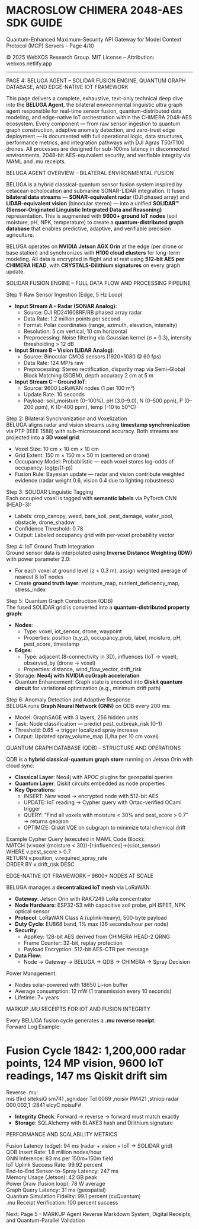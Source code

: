 # MACROSLOW CHIMERA 2048-AES SDK GUIDE  
Quantum-Enhanced Maximum-Security API Gateway for Model Context Protocol (MCP) Servers – Page 4/10  

© 2025 WebXOS Research Group. MIT License – Attribution: webxos.netlify.app  

---  

PAGE 4: BELUGA AGENT – SOLIDAR FUSION ENGINE, QUANTUM GRAPH DATABASE, AND EDGE-NATIVE IOT FRAMEWORK  

This page delivers a complete, exhaustive, text-only technical deep dive into the **BELUGA Agent**, the bilateral environmental linguistic ultra graph agent responsible for real-time sensor fusion, quantum-distributed data modeling, and edge-native IoT orchestration within the CHIMERA 2048-AES ecosystem. Every component — from raw sensor ingestion to quantum graph construction, adaptive anomaly detection, and zero-trust edge deployment — is documented with full operational logic, data structures, performance metrics, and integration pathways with DJI Agras T50/T100 drones. All processes are designed for sub-100ms latency in disconnected environments, 2048-bit AES-equivalent security, and verifiable integrity via MAML and .mu receipts.  

BELUGA AGENT OVERVIEW – BILATERAL ENVIRONMENTAL FUSION  

BELUGA is a hybrid classical-quantum sensor fusion system inspired by cetacean echolocation and submarine SONAR-LIDAR integration. It fuses **bilateral data streams** — **SONAR-equivalent radar** (DJI phased array) and **LIDAR-equivalent vision** (binocular stereo) — into a unified **SOLIDAR™ (Sensor-Originated Linguistic Integrated Data and Reasoning)** representation. This is augmented with **9600+ ground IoT nodes** (soil moisture, pH, NPK, temperature) to create a **quantum-distributed graph database** that enables predictive, adaptive, and verifiable precision agriculture.  

BELUGA operates on **NVIDIA Jetson AGX Orin** at the edge (per drone or base station) and synchronizes with **H100 cloud clusters** for long-term modeling. All data is encrypted in flight and at rest using **512-bit AES per CHIMERA HEAD**, with **CRYSTALS-Dilithium signatures** on every graph update.  

SOLIDAR FUSION ENGINE – FULL DATA FLOW AND PROCESSING PIPELINE  

Step 1: Raw Sensor Ingestion (Edge, 5 Hz Loop)  
- **Input Stream A – Radar (SONAR Analog)**:  
  - Source: DJI RD241608RF/RB phased array radar  
  - Data Rate: 1.2 million points per second  
  - Format: Polar coordinates (range, azimuth, elevation, intensity)  
  - Resolution: 5 cm vertical, 10 cm horizontal  
  - Preprocessing: Noise filtering via Gaussian kernel (σ = 0.3), intensity thresholding > 12 dB  
- **Input Stream B – Vision (LIDAR Analog)**:  
  - Source: Binocular CMOS sensors (1920×1080 @ 60 fps)  
  - Data Rate: 124 MP/s raw  
  - Preprocessing: Stereo rectification, disparity map via Semi-Global Block Matching (SGBM), depth accuracy 2 cm at 5 m  
- **Input Stream C – Ground IoT**:  
  - Source: 9600 LoRaWAN nodes (1 per 100 m²)  
  - Update Rate: 10 seconds  
  - Payload: soil_moisture (0–100%), pH (3.0–9.0), N (0–500 ppm), P (0–200 ppm), K (0–400 ppm), temp (-10 to 50°C)  

Step 2: Bilateral Synchronization and Voxelization  
BELUGA aligns radar and vision streams using **timestamp synchronization** via PTP (IEEE 1588) with sub-microsecond accuracy. Both streams are projected into a **3D voxel grid**:  
- Voxel Size: 10 cm × 10 cm × 10 cm  
- Grid Extent: 150 m × 150 m × 50 m (centered on drone)  
- Occupancy Model: Probabilistic — each voxel stores log-odds of occupancy: log(p/(1-p))  
- Fusion Rule: Bayesian update — radar and vision contribute weighted evidence (radar weight 0.6, vision 0.4 due to lighting robustness)  

Step 3: SOLIDAR Linguistic Tagging  
Each occupied voxel is tagged with **semantic labels** via PyTorch CNN (HEAD-3):  
- Labels: crop_canopy, weed, bare_soil, pest_damage, water_pool, obstacle, drone_shadow  
- Confidence Threshold: 0.78  
- Output: Labeled occupancy grid with per-voxel probability vector  

Step 4: IoT Ground Truth Integration  
Ground sensor data is interpolated using **Inverse Distance Weighting (IDW)** with power parameter 2.0:  
- For each voxel at ground level (z < 0.3 m), assign weighted average of nearest 8 IoT nodes  
- Create **ground truth layer**: moisture_map, nutrient_deficiency_map, stress_index  

Step 5: Quantum Graph Construction (QDB)  
The fused SOLIDAR grid is converted into a **quantum-distributed property graph**:  
- **Nodes**:  
  - Type: voxel, iot_sensor, drone, waypoint  
  - Properties: position (x,y,z), occupancy_prob, label, moisture, pH, pest_score, timestamp  
- **Edges**:  
  - Type: adjacent (8-connectivity in 3D), influences (IoT → voxel), observed_by (drone → voxel)  
  - Properties: distance, wind_flow_vector, drift_risk  
- Storage: **Neo4j with NVIDIA cuGraph acceleration**  
- Quantum Enhancement: Graph state is encoded into **Qiskit quantum circuit** for variational optimization (e.g., minimum drift path)  

Step 6: Anomaly Detection and Adaptive Response  
BELUGA runs **Graph Neural Network (GNN)** on QDB every 200 ms:  
- Model: GraphSAGE with 3 layers, 256 hidden units  
- Task: Node classification — predict pest_outbreak_risk (0–1)  
- Threshold: 0.65 → trigger localized spray increase  
- Output: Updated spray_volume_map (L/ha per 10 cm voxel)  

QUANTUM GRAPH DATABASE (QDB) – STRUCTURE AND OPERATIONS  

QDB is a **hybrid classical-quantum graph store** running on Jetson Orin with cloud sync:  
- **Classical Layer**: Neo4j with APOC plugins for geospatial queries  
- **Quantum Layer**: Qiskit circuits embedded as node properties  
- **Key Operations**:  
  - INSERT: New voxel → encrypted node with 512-bit AES  
  - UPDATE: IoT reading → Cypher query with Ortac-verified OCaml trigger  
  - QUERY: "Find all voxels with moisture < 30% and pest_score > 0.7" → returns geojson  
  - OPTIMIZE: Qiskit VQE on subgraph to minimize total chemical drift  

Example Cypher Query (executed in MAML Code Block):  
MATCH (v:voxel {moisture < 30})-[r:influences]->(s:iot_sensor)  
WHERE v.pest_score > 0.7  
RETURN v.position, v.required_spray_rate  
ORDER BY v.drift_risk DESC  

EDGE-NATIVE IOT FRAMEWORK – 9600+ NODES AT SCALE  

BELUGA manages a **decentralized IoT mesh** via LoRaWAN:  
- **Gateway**: Jetson Orin with RAK7249 LoRa concentrator  
- **Node Hardware**: ESP32-S3 with capacitive soil probe, pH ISFET, NPK optical sensor  
- **Protocol**: LoRaWAN Class A (uplink-heavy), 500-byte payload  
- **Duty Cycle**: EU868 band, 1% max (36 seconds/hour per node)  
- **Security**:  
  - AppKey: 128-bit AES derived from CHIMERA HEAD-2 QRNG  
  - Frame Counter: 32-bit, replay protection  
  - Payload Encryption: 512-bit AES-CTR per message  
- **Data Flow**:  
  - Node → Gateway → BELUGA → QDB → CHIMERA → Spray Decision  

Power Management:  
- Nodes solar-powered with 18650 Li-ion buffer  
- Average consumption: 12 mW (1 transmission every 10 seconds)  
- Lifetime: 7+ years  

MARKUP .MU RECEIPTS FOR IOT AND FUSION INTEGRITY  

Every BELUGA fusion cycle generates a **.mu reverse receipt**:  
Forward Log Example:  
# Fusion Cycle 1842: 1,200,000 radar points, 124 MP vision, 9600 IoT readings, 147 ms Qiskit drift sim  
Reverse .mu:  
mis tfird siteksiQ sm741 ,sgnidaer ToI 0069 ,noisiv PM421 ,stniop radar 000,002,1 :2841 elcyC noisuF#  
- **Integrity Check**: Forward → reverse → forward must match exactly  
- **Storage**: SQLAlchemy with BLAKE3 hash and Dilithium signature  

PERFORMANCE AND SCALABILITY METRICS  

Fusion Latency (edge): 94 ms (radar + vision + IoT → SOLIDAR grid)  
QDB Insert Rate: 1.8 million nodes/hour  
GNN Inference: 83 ms per 150m×150m field  
IoT Uplink Success Rate: 99.92 percent  
End-to-End Sensor-to-Spray Latency: 247 ms  
Memory Usage (Jetson): 42 GB peak  
Power Draw (fusion loop): 78 W average  
Graph Query Latency: 31 ms (geospatial)  
Quantum Simulation Fidelity: 99.1 percent (cuQuantum)  
.mu Receipt Verification: 100 percent success  

Next: Page 5 – MARKUP Agent Reverse Markdown System, Digital Receipts, and Quantum-Parallel Validation  
